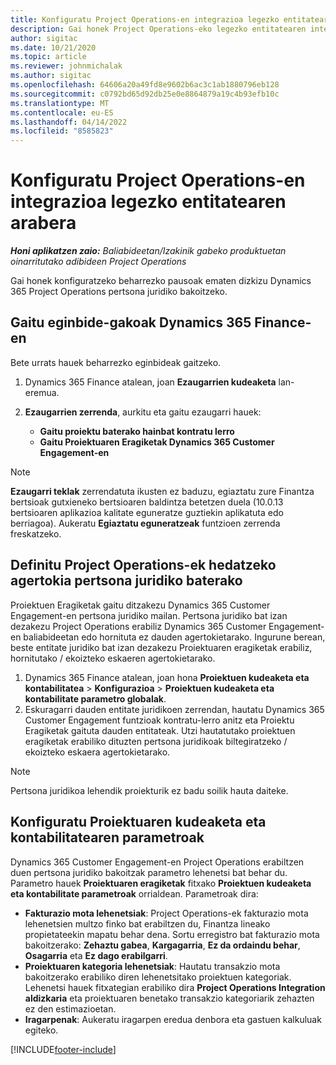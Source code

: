 ```yaml
---
title: Konfiguratu Project Operations-en integrazioa legezko entitatearen arabera
description: Gai honek Project Operations-eko legezko entitatearen integrazioa konfiguratzeari buruzko informazioa eskaintzen du.
author: sigitac
ms.date: 10/21/2020
ms.topic: article
ms.reviewer: johnmichalak
ms.author: sigitac
ms.openlocfilehash: 64606a20a49fd8e9602b6ac3c1ab1880796eb128
ms.sourcegitcommit: c0792bd65d92db25e0e8864879a19c4b93efb10c
ms.translationtype: MT
ms.contentlocale: eu-ES
ms.lasthandoff: 04/14/2022
ms.locfileid: "8585823"
---
```

# <a name="configure-project-operations-integration-per-legal-entity"></a>Konfiguratu Project Operations-en integrazioa legezko entitatearen arabera 

_**Honi aplikatzen zaio:** Baliabideetan/Izakinik gabeko produktuetan oinarritutako adibideen Project Operations_

Gai honek konfiguratzeko beharrezko pausoak ematen dizkizu Dynamics 365 Project Operations pertsona juridiko bakoitzeko.

## <a name="enable-feature-keys-in-dynamics-365-finance"></a>Gaitu eginbide-gakoak Dynamics 365 Finance-en

Bete urrats hauek beharrezko eginbideak gaitzeko.

1. Dynamics 365 Finance atalean, joan **Ezaugarrien kudeaketa** lan-eremua.
2. **Ezaugarrien zerrenda**, aurkitu eta gaitu ezaugarri hauek:
  
    - **Gaitu proiektu baterako hainbat kontratu lerro**
    - **Gaitu Proiektuaren Eragiketak Dynamics 365 Customer Engagement-en**

> [!NOTE]
> **Ezaugarri teklak** zerrendatuta ikusten ez baduzu, egiaztatu zure Finantza bertsioak gutxieneko bertsioaren baldintza betetzen duela (10.0.13 bertsioaren aplikazioa kalitate eguneratze guztiekin aplikatuta edo berriagoa). Aukeratu **Egiaztatu eguneratzeak** funtzioen zerrenda freskatzeko.

## <a name="define-the-project-operations-deployment-scenario-for-a-legal-entity"></a>Definitu Project Operations-ek hedatzeko agertokia pertsona juridiko baterako

Proiektuen Eragiketak gaitu ditzakezu Dynamics 365 Customer Engagement-en pertsona juridiko mailan. Pertsona juridiko bat izan dezakezu Project Operations erabiliz Dynamics 365 Customer Engagement-en baliabideetan edo hornituta ez dauden agertokietarako. Ingurune berean, beste entitate juridiko bat izan dezakezu Proiektuaren eragiketak erabiliz, hornitutako / ekoizteko eskaeren agertokietarako.

1. Dynamics 365 Finance atalean, joan hona **Proiektuen kudeaketa eta kontabilitatea** > **Konfigurazioa** > **Proiektuen kudeaketa eta kontabilitate parametro globalak**.
2. Eskuragarri dauden entitate juridikoen zerrendan, hautatu Dynamics 365 Customer Engagement funtzioak kontratu-lerro anitz eta Proiektu Eragiketak gaituta dauden entitateak. Utzi hautatutako proiektuen eragiketak erabiliko dituzten pertsona juridikoak biltegiratzeko / ekoizteko eskaera agertokietarako.

> [!NOTE]
> Pertsona juridikoa lehendik proiekturik ez badu soilik hauta daiteke.

## <a name="configure-project-management-and-accounting-parameters"></a>Konfiguratu Proiektuaren kudeaketa eta kontabilitatearen parametroak

Dynamics 365 Customer Engagement-en Project Operations erabiltzen duen pertsona juridiko bakoitzak parametro lehenetsi bat behar du. Parametro hauek **Proiektuaren eragiketak** fitxako **Proiektuen kudeaketa eta kontabilitate parametroak** orrialdean. Parametroak dira:

  - **Fakturazio mota lehenetsiak**: Project Operations-ek fakturazio mota lehenetsien multzo finko bat erabiltzen du, Finantza lineako propietateekin mapatu behar dena. Sortu erregistro bat fakturazio mota bakoitzerako: **Zehaztu gabea**, **Kargagarria**, **Ez da ordaindu behar**, **Osagarria** eta **Ez dago erabilgarri**.
  - **Proiektuaren kategoria lehenetsiak**: Hautatu transakzio mota bakoitzerako erabiliko diren lehenetsitako proiektuen kategoriak. Lehenetsi hauek fitxategian erabiliko dira **Project Operations Integration aldizkaria** eta proiektuaren benetako transakzio kategoriarik zehazten ez den estimazioetan.
  - **Iragarpenak**: Aukeratu iragarpen eredua denbora eta gastuen kalkuluak egiteko.


[!INCLUDE[footer-include](../includes/footer-banner.md)]
